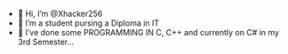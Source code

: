 - 👋 Hi, I’m @Xhacker256
- 👀 I’m a student pursing a Diploma in IT 
- 🌱 I’ve done some PROGRAMMING IN C, C++ and currently on C# in my 3rd Semester...
  


<!---
Xhacker256/Xhacker256 is a ✨ special ✨ repository because its `README.md` (this file) appears on your GitHub profile.
You can click the Preview link to take a look at your changes.
--->
